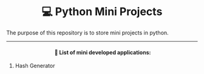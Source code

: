 # <center>:computer: Python Mini Projects </center>



The purpose of this repository is to store mini projects in python.

---------------------------------------------------------------



#### <center>​ :pencil: List of  mini developed applications:</center>

1. Hash Generator









